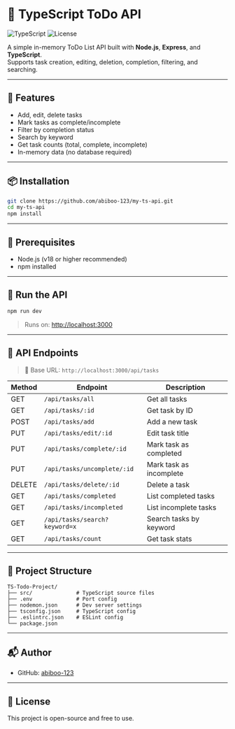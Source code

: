 # 📝 TypeScript ToDo API

![TypeScript](https://img.shields.io/badge/Built%20With-TypeScript-blue)
![License](https://img.shields.io/github/license/abiboo-123/my-ts-api)

A simple in-memory ToDo List API built with **Node.js**, **Express**, and **TypeScript**.  
Supports task creation, editing, deletion, completion, filtering, and searching.

---

## 🚀 Features

- Add, edit, delete tasks
- Mark tasks as complete/incomplete
- Filter by completion status
- Search by keyword
- Get task counts (total, complete, incomplete)
- In-memory data (no database required)

---

## 📦 Installation

```bash
git clone https://github.com/abiboo-123/my-ts-api.git
cd my-ts-api
npm install
```

---

## 🔧 Prerequisites

- Node.js (v18 or higher recommended)
- npm installed

---

## 🧪 Run the API

```bash
npm run dev
```

> Runs on: [http://localhost:3000](http://localhost:3000)

---

## 🔌 API Endpoints

> 📡 Base URL: `http://localhost:3000/api/tasks`

| Method | Endpoint                      | Description               |
|--------|-------------------------------|---------------------------|
| GET    | `/api/tasks/all`              | Get all tasks             |
| GET    | `/api/tasks/:id`              | Get task by ID            |
| POST   | `/api/tasks/add`              | Add a new task            |
| PUT    | `/api/tasks/edit/:id`         | Edit task title           |
| PUT    | `/api/tasks/complete/:id`     | Mark task as completed    |
| PUT    | `/api/tasks/uncomplete/:id`   | Mark task as incomplete   |
| DELETE | `/api/tasks/delete/:id`       | Delete a task             |
| GET    | `/api/tasks/completed`        | List completed tasks      |
| GET    | `/api/tasks/incompleted`      | List incomplete tasks     |
| GET    | `/api/tasks/search?keyword=x` | Search tasks by keyword   |
| GET    | `/api/tasks/count`            | Get task stats            |

---

## 📁 Project Structure

```
TS-Todo-Project/
├── src/              # TypeScript source files
├── .env              # Port config
├── nodemon.json      # Dev server settings
├── tsconfig.json     # TypeScript config
├── .eslintrc.json    # ESLint config
└── package.json
```

---

## 📬 Author

- GitHub: [abiboo-123](https://github.com/abiboo-123)

---

## 🪪 License

This project is open-source and free to use.